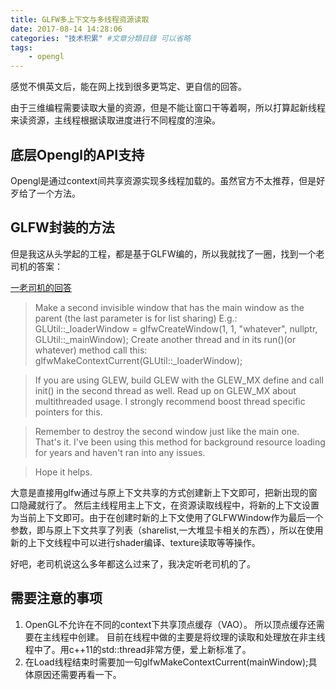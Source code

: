 ```yaml
---
title: GLFW多上下文与多线程资源读取
date: 2017-08-14 14:28:06
categories: "技术积累" #文章分類目錄 可以省略
tags:
    - opengl
---
```


感觉不惧英文后，能在网上找到很多更笃定、更自信的回答。

由于三维编程需要读取大量的资源，但是不能让窗口干等着啊，所以打算起新线程来读资源，主线程根据读取进度进行不同程度的渲染。

## 底层Opengl的API支持

Opengl是通过context间共享资源实现多线程加载的。虽然官方不太推荐，但是好歹给了一个方法。

## GLFW封装的方法

但是我这从头学起的工程，都是基于GLFW编的，所以我就找了一圈，找到一个老司机的答案：

[一老司机的回答](https://www.opengl.org/discussion_boards/showthread.php/184813-Creating-multiple-OpenGL-contexts-with-GLFW-on-different-threads)

> Make a second invisible window that has the main window as the parent (the last parameter is for list sharing)
E.g.: GLUtil::_loaderWindow = glfwCreateWindow(1, 1, "whatever", nullptr, GLUtil::_mainWindow);
Create another thread and in its run()(or whatever) method call this: glfwMakeContextCurrent(GLUtil::_loaderWindow);

> If you are using GLEW, build GLEW with the GLEW_MX define and call init() in the second thread as well. Read up on GLEW_MX about multithreaded usage. I strongly recommend boost thread specific pointers for this.

> Remember to destroy the second window just like the main one. That's it. I've been using this method for background resource loading for years and haven't ran into any issues.

> Hope it helps.

大意是直接用glfw通过与原上下文共享的方式创建新上下文即可，把新出现的窗口隐藏就行了。
然后主线程用主上下文，在资源读取线程中，将新的上下文设置为当前上下文即可。由于在创建时新的上下文使用了GLFWWindow作为最后一个参数，即与原上下文共享了列表（sharelist,一大堆显卡相关的东西），所以在使用新的上下文线程中可以进行shader编译、texture读取等等操作。


好吧，老司机说这么多年都这么过来了，我决定听老司机的了。

## 需要注意的事项

1. OpenGL不允许在不同的context下共享顶点缓存（VAO）。
所以顶点缓存还需要在主线程中创建。
目前在线程中做的主要是将纹理的读取和处理放在非主线程中了。用c++11的std::thread非常方便，爱上新标准了。
2. 在Load线程结束时需要加一句glfwMakeContextCurrent(mainWindow);具体原因还需要再看一下。
